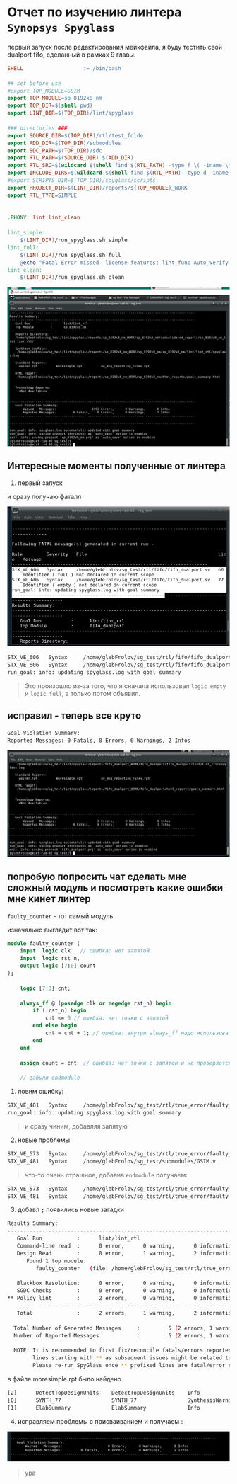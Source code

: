 # Отчет по изучению линтера  `Synopsys Spyglass`

первый запуск после редактирования мейкфайла, я буду тестить свой dualport fifo, сделанный в рамках 9 главы.

```makefile
SHELL                   := /bin/bash

## set before use
#export TOP_MODULE=GSIM
export TOP_MODULE=sp_8192x8_nm
export TOP_DIR=$(shell pwd)
export LINT_DIR=$(TOP_DIR)/lint/spyglass

### directories ###
export SOURCE_DIR=$(TOP_DIR)/rtl/test_folde
export ADD_DIR=$(TOP_DIR)/submodules
export SDC_PATH=$(TOP_DIR)/sdc
export RTL_PATH=$(SOURCE_DIR) $(ADD_DIR)
export RTL_SRC=$(wildcard $(shell find $(RTL_PATH) -type f \( -iname \*.h -o -iname \*.vh -o -iname \*.svh -o -iname \*.sv -o -iname \*.v -o -iname \*.vhdl \)))
export INCLUDE_DIRS=$(wildcard $(shell find $(RTL_PATH) -type d -iname \* ))
#export SCRIPTS_DIR=$(TOP_DIR)/spyglass/scripts
export PROJECT_DIR=$(LINT_DIR)/reports/${TOP_MODULE}_WORK
export RTL_TYPE=SIMPLE


.PHONY: lint lint_clean

lint_simple:
	$(LINT_DIR)/run_spyglass.sh simple
lint_full:
	$(LINT_DIR)/run_spyglass.sh full
	@echo "Fatal Error missed  license features: lint_func Auto_Verify dashboard"
lint_clean:
	$(LINT_DIR)/run_spyglass.sh clean
```

![](./pic/first_start.png)



## Интересные моменты полученные от линтера

1. первый запуск

и сразу получаю фаталл

![](./pic/strange_fatal.png)

```bash
STX_VE_606   Syntax     /home/glebFrolov/sg_test/rtl/fifo/fifo_dualport.sv   60     Identifier ( full ) not declared in current scope
STX_VE_606   Syntax     /home/glebFrolov/sg_test/rtl/fifo/fifo_dualport.sv   77     Identifier ( empty ) not declared in current scope
run_goal: info: updating spyglass.log with goal summary

```


>Это произошло из-за того, что я сначала использовал `logic empty` и `logic full`, а только потом объявил.


## исправил - теперь все круто


```bash
Goal Violation Summary:
Reported Messages: 0 Fatals, 0 Errors, 0 Warnings, 2 Infos
```

![](./pic/all_good.png)



## попробую попросить чат сделать мне сложный модуль и посмотреть какие ошибки мне кинет линтер

`faulty_counter` - тот самый модуль

изначально выглядит вот так:

```sv
module faulty_counter (
    input  logic clk   // ошибка: нет запятой
    input  logic rst_n,
    output logic [7:0] count
);

    logic [7:0] cnt;

    always_ff @ (posedge clk or negedge rst_n) begin
        if (!rst_n) begin
            cnt <= 0 // ошибка: нет точки с запятой
        end else begin
            cnt = cnt + 1; // ошибка: внутри always_ff надо использовать неблокирующие (<=), а не блокирующее (=)
        end
    end

    assign count = cnt  // ошибка: нет точки с запятой и не проверяется переполнение

    // забыли endmodule

```

1. ловим ошибку:

```bash
STX_VE_481   Syntax     /home/glebFrolov/sg_test/rtl/true_error/faulty_counter.sv   3      Syntax error near ( input )
run_goal: info: updating spyglass.log with goal summary
```

> и сразу чиним, добавляя запятую


2. новые проблемы

```bash
STX_VE_573   Syntax     /home/glebFrolov/sg_test/rtl/true_error/faulty_counter.sv   12     Semicolon missing
STX_VE_481   Syntax     /home/glebFrolov/sg_test/submodules/GSIM.v                  2      Syntax error near ( module )
```

> что-то очень страшное, добавив `endmodule` получаем:

```bash
STX_VE_573   Syntax     /home/glebFrolov/sg_test/rtl/true_error/faulty_counter.sv   12     Semicolon missing
STX_VE_481   Syntax     /home/glebFrolov/sg_test/rtl/true_error/faulty_counter.sv   19     Syntax error near ( endmodule )
```


3. добавл `;` появились новые загадки

```bash
Results Summary:
---------------------------------------------------------------------------------------------
   Goal Run           :      lint/lint_rtl
   Command-line read  :      0 error,      0 warning,      0 information message
   Design Read        :      0 error,      1 warning,      2 information messages
      Found 1 top module:
         faulty_counter   (file: /home/glebFrolov/sg_test/rtl/true_error/faulty_counter.sv)

   Blackbox Resolution:      0 error,      0 warning,      0 information message
   SGDC Checks        :      0 error,      0 warning,      0 information message
** Policy lint        :      2 errors,     0 warning,      0 information message
   -------------------------------------------------------------------------------------
   Total              :      2 errors,     1 warning,      2 information messages

  Total Number of Generated Messages     :         5 (2 errors, 1 warning, 2 Infos)
  Number of Reported Messages            :         5 (2 errors, 1 warning, 2 Infos)

  NOTE: It is recommended to first fix/reconcile fatals/errors reported on
        lines starting with ** as subsequent issues might be related to it.
        Please re-run SpyGlass once ** prefixed lines are fatal/error clean.
```
в файле moresimple.rpt было найдено

```bash
[2]      DetectTopDesignUnits    DetectTopDesignUnits    Info                /home/glebFrolov/sg_test/rtl/true_error/faulty_counter.sv                                   1       2       Module faulty_counter is a top level design unit
[0]      SYNTH_77                SYNTH_77                SynthesisWarning    /home/glebFrolov/sg_test/rtl/true_error/faulty_counter.sv                                   11      1000    Both blocking & non-blocking assignments are being done on the variable ( cnt )
[1]      ElabSummary             ElabSummary             Info                ./faulty_counter/faulty_counter/lint/lint_rtl/spyglass_reports/SpyGlass/elab_summary.rpt    0       2       Please refer file './faulty_counter/faulty_counter/lint/lint_rtl/spyglass_reports/SpyGlass/elab_summary.rpt' for elab summary report
```
4. исправляем проблемы с присваиванием и получаем :

![](./pic/pobeda.png)


>ура
